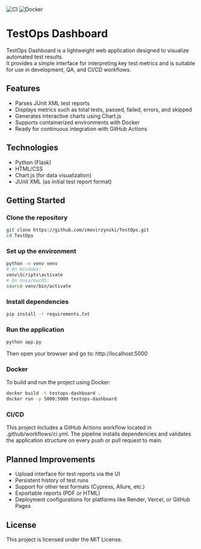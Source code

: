 ![CI](https://github.com/zmovirzynski/TestOps/actions/workflows/ci.yml/badge.svg)
![Docker](https://img.shields.io/badge/docker-ready-blue)

# TestOps Dashboard

TestOps Dashboard is a lightweight web application designed to visualize automated test results.  
It provides a simple interface for interpreting key test metrics and is suitable for use in development, QA, and CI/CD workflows.

## Features

- Parses JUnit XML test reports
- Displays metrics such as total tests, passed, failed, errors, and skipped
- Generates interactive charts using Chart.js
- Supports containerized environments with Docker
- Ready for continuous integration with GitHub Actions

## Technologies

- Python (Flask)
- HTML/CSS
- Chart.js (for data visualization)
- JUnit XML (as initial test report format)

## Getting Started

### Clone the repository

```bash
git clone https://github.com/zmovirzynski/TestOps.git
cd TestOps
```

### Set up the environment

```bash
python -m venv venv
# On Windows:
venv\Scripts\activate
# On Unix/macOS:
source venv/bin/activate
```

### Install dependencies

```bash
pip install -r requirements.txt
```

### Run the application

```bash
python app.py
```
Then open your browser and go to: http://localhost:5000

### Docker

To build and run the project using Docker:

```bash
docker build -t testops-dashboard .
docker run -p 5000:5000 testops-dashboard
```

### CI/CD

This project includes a GitHub Actions workflow located in .github/workflows/ci.yml.
The pipeline installs dependencies and validates the application structure on every push or pull request to main.

## Planned Improvements

- Upload interface for test reports via the UI
- Persistent history of test runs
- Support for other test formats (Cypress, Allure, etc.)
- Exportable reports (PDF or HTML)
- Deployment configurations for platforms like Render, Vercel, or GitHub Pages

## License

This project is licensed under the MIT License.
